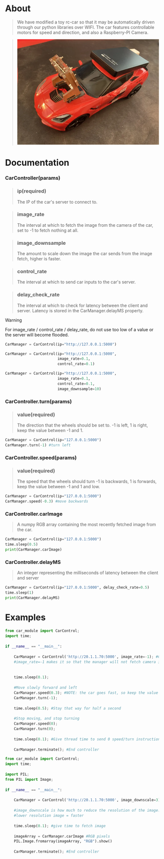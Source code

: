 # About
>We have modified a toy rc-car so that it may be automatically driven through our python libraries over WIFI. The car features controllable motors for speed and direction, and also a Raspberry-PI Camera.

> <img src="rc-car.png" alt="drawing" width="500"/>

# Documentation

### CarController(params)

> ### ip(required)
> The IP of the car's server to connect to.

> ### image_rate
> The interval at which to fetch the image from the camera of the car, set to -1 to fetch nothing at all.

> ### image_downsample
> The amount to scale down the image the car sends from the image fetch, higher is faster.

> ### control_rate
> The interval at which to send car inputs to the car's server.

> ### delay_check_rate
> The interval at which to check for latency between the client and server. Latency is stored in the CarManager.delayMS property.

> [!WARNING]
> For image_rate / control_rate / delay_rate, do not use too low of a value or the server will become flooded.

```python
CarManager = CarControl(ip="http://127.0.0.1:5000")
```
```python
CarManager = CarControl(ip="http://127.0.0.1:5000",
                        image_rate=0.1,
                        control_rate=0.1)
```
```python
CarManager = CarControl(ip="http://127.0.0.1:5000",
                        image_rate=0.1,
                        control_rate=0.1,
                        image_downsample=10)
```

### CarController.turn(params)

> ### value(required)
> The direction that the wheels should be set to. -1 is left, 1 is right, keep the value between -1 and 1.

```python
CarManager = CarControl(ip="127.0.0.1:5000")
CarManager.turn(-1) #turn left
```

### CarController.speed(params)
> ### value(required)
> The speed that the wheels should turn -1 is backwards, 1 is forwards, keep the value between -1 and 1 and low.

```python
CarManager = CarControl(ip="127.0.0.1:5000")
CarManager.speed(-0.3) #move backwards
```

### CarController.carImage
> A numpy RGB array containing the most recently fetched image from the car.

```python
CarManager = CarControl(ip="127.0.0.1:5000")
time.sleep(0.5)
print(CarManager.carImage)
```

### CarController.delayMS
> An integer representing the milliseconds of latency between the client and server

```python
CarManager = CarControl(ip="127.0.0.1:5000", delay_check_rate=0.5)
time.sleep(1)
print(CarManager.delayMS)
```

# Examples

```python
from car_module import CarControl;
import time;

if __name__ == "__main__":

    CarManager = CarControl('http://20.1.1.70:5000', image_rate=-1); #Create Car Controller
    #image_rate=-1 makes it so that the manager will not fetch camera image (faster)


    time.sleep(0.1);

    #Move slowly forward and left
    CarManager.speed(0.3); #NOTE: the car goes fast, so keep the value low
    CarManager.turn(-1);

    time.sleep(0.5); #Stay that way for half a second

    #Stop moving, and stop turning
    CarManager.speed(0);
    CarManager.turn(0);

    time.sleep(0.1); #Give thread time to send 0 speed/turn instruction...

    CarManager.terminate(); #End controller
```

```python
from car_module import CarControl;
import time;

import PIL;
from PIL import Image;

if __name__ == "__main__":

    CarManager = CarControl('http://20.1.1.70:5000', image_downscale=3); #Create Car Controller

    #image_downscale is how much to reduce the resolution of the image.
    #lower resolution image = faster

    time.sleep(0.1); #give time to fetch image

    imageArray = CarManager.carImage #RGB pixels
    PIL.Image.fromarray(imageArray, "RGB").show()

    CarManager.terminate(); #End controller

```
